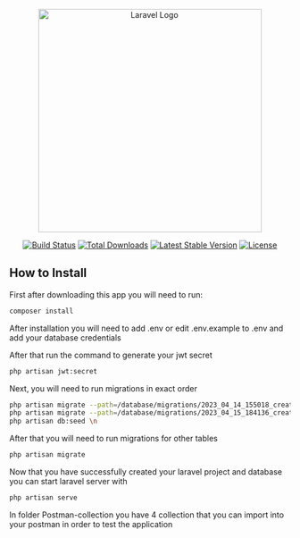 <p align="center"><a href="https://laravel.com" target="_blank"><img src="https://raw.githubusercontent.com/laravel/art/master/logo-lockup/5%20SVG/2%20CMYK/1%20Full%20Color/laravel-logolockup-cmyk-red.svg" width="400" alt="Laravel Logo"></a></p>

<p align="center">
<a href="https://github.com/laravel/framework/actions"><img src="https://github.com/laravel/framework/workflows/tests/badge.svg" alt="Build Status"></a>
<a href="https://packagist.org/packages/laravel/framework"><img src="https://img.shields.io/packagist/dt/laravel/framework" alt="Total Downloads"></a>
<a href="https://packagist.org/packages/laravel/framework"><img src="https://img.shields.io/packagist/v/laravel/framework" alt="Latest Stable Version"></a>
<a href="https://packagist.org/packages/laravel/framework"><img src="https://img.shields.io/packagist/l/laravel/framework" alt="License"></a>
</p>

## How to Install

First after downloading this app you will need to run:

```sh
composer install
```

After installation you will need to add .env or edit .env.example to .env and add your database credentials

After that run the command to generate your jwt secret

```sh
php artisan jwt:secret 
```

Next, you will need to run migrations in exact order

```sh
php artisan migrate --path=/database/migrations/2023_04_14_155018_create_movies_table.php \n
php artisan migrate --path=/database/migrations/2023_04_15_184136_create_users_table.php \n
php artisan db:seed \n
```

After that you will need to run migrations for other tables

```sh
php artisan migrate
```

Now that you have successfully created your laravel project and database you can start laravel server with

```sh
php artisan serve
```

In folder Postman-collection you have 4 collection that you can import into your postman in order to test the application



